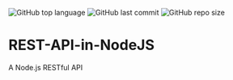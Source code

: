 ![GitHub top language](https://img.shields.io/github/languages/top/souravpaul8/REST-API-in-NodeJS)
![GitHub last commit](https://img.shields.io/github/last-commit/souravpaul8/REST-API-in-NodeJS)
![GitHub repo size](https://img.shields.io/github/repo-size/souravpaul8/REST-API-in-NodeJS)
# REST-API-in-NodeJS
A Node.js RESTful API 
